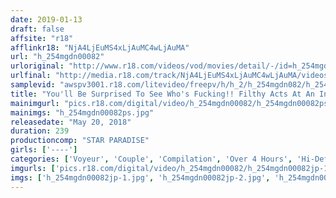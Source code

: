 ```yaml
---
date: 2019-01-13
draft: false
affsite: "r18"
afflinkr18: "NjA4LjEuMS4xLjAuMC4wLjAuMA"
url: "h_254mgdn00082"
urloriginal: "http://www.r18.com/videos/vod/movies/detail/-/id=h_254mgdn00082"
urlfinal: "http://media.r18.com/track/NjA4LjEuMS4xLjAuMC4wLjAuMA/videos/vod/movies/detail/-/id=h_254mgdn00082"
samplevid: "awspv3001.r18.com/litevideo/freepv/h/h_2/h_254mgdn082/h_254mgdn082_dmb_w.mp4"
title: "You'll Be Surprised To See Who's Fucking!! Filthy Acts At An Internet Cafe Peeping & Leaked Pictures 240 Minute Special"
mainimgurl: "pics.r18.com/digital/video/h_254mgdn00082/h_254mgdn00082ps.jpg"
mainimgs: "h_254mgdn00082ps.jpg"
releasedate: "May 20, 2018"
duration: 239
productioncomp: "STAR PARADISE"
girls: ['----']
categories: ['Voyeur', 'Couple', 'Compilation', 'Over 4 Hours', 'Hi-Def']
imgurls: ['pics.r18.com/digital/video/h_254mgdn00082/h_254mgdn00082jp-1.jpg', 'pics.r18.com/digital/video/h_254mgdn00082/h_254mgdn00082jp-2.jpg', 'pics.r18.com/digital/video/h_254mgdn00082/h_254mgdn00082jp-3.jpg', 'pics.r18.com/digital/video/h_254mgdn00082/h_254mgdn00082jp-4.jpg', 'pics.r18.com/digital/video/h_254mgdn00082/h_254mgdn00082jp-5.jpg', 'pics.r18.com/digital/video/h_254mgdn00082/h_254mgdn00082jp-6.jpg', 'pics.r18.com/digital/video/h_254mgdn00082/h_254mgdn00082jp-7.jpg', 'pics.r18.com/digital/video/h_254mgdn00082/h_254mgdn00082jp-8.jpg', 'pics.r18.com/digital/video/h_254mgdn00082/h_254mgdn00082jp-9.jpg', 'pics.r18.com/digital/video/h_254mgdn00082/h_254mgdn00082jp-10.jpg', 'pics.r18.com/digital/video/h_254mgdn00082/h_254mgdn00082jp-11.jpg', 'pics.r18.com/digital/video/h_254mgdn00082/h_254mgdn00082jp-12.jpg', 'pics.r18.com/digital/video/h_254mgdn00082/h_254mgdn00082jp-13.jpg', 'pics.r18.com/digital/video/h_254mgdn00082/h_254mgdn00082jp-14.jpg', 'pics.r18.com/digital/video/h_254mgdn00082/h_254mgdn00082jp-15.jpg', 'pics.r18.com/digital/video/h_254mgdn00082/h_254mgdn00082jp-16.jpg', 'pics.r18.com/digital/video/h_254mgdn00082/h_254mgdn00082jp-17.jpg', 'pics.r18.com/digital/video/h_254mgdn00082/h_254mgdn00082jp-18.jpg', 'pics.r18.com/digital/video/h_254mgdn00082/h_254mgdn00082jp-19.jpg', 'pics.r18.com/digital/video/h_254mgdn00082/h_254mgdn00082jp-20.jpg']
imgs: ['h_254mgdn00082jp-1.jpg', 'h_254mgdn00082jp-2.jpg', 'h_254mgdn00082jp-3.jpg', 'h_254mgdn00082jp-4.jpg', 'h_254mgdn00082jp-5.jpg', 'h_254mgdn00082jp-6.jpg', 'h_254mgdn00082jp-7.jpg', 'h_254mgdn00082jp-8.jpg', 'h_254mgdn00082jp-9.jpg', 'h_254mgdn00082jp-10.jpg', 'h_254mgdn00082jp-11.jpg', 'h_254mgdn00082jp-12.jpg', 'h_254mgdn00082jp-13.jpg', 'h_254mgdn00082jp-14.jpg', 'h_254mgdn00082jp-15.jpg', 'h_254mgdn00082jp-16.jpg', 'h_254mgdn00082jp-17.jpg', 'h_254mgdn00082jp-18.jpg', 'h_254mgdn00082jp-19.jpg', 'h_254mgdn00082jp-20.jpg']
---
```

